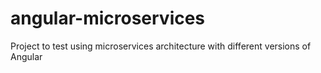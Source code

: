 # angular-microservices
Project to test using microservices architecture with different versions of Angular
